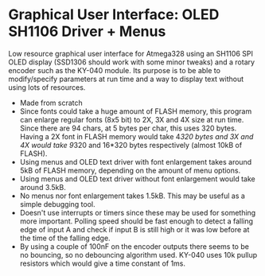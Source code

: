 # Graphical User Interface: OLED SH1106 Driver + Menus

Low resource graphical user interface for Atmega328 using an SH1106 SPI OLED display (SSD1306 should work with some minor tweaks) and a rotary encoder such as the KY-040 module. Its purpose is to be able to modify/specify parameters at run time and a way to display text without using lots of resources. 


* Made from scratch 
* Since fonts could take a huge amount of FLASH memory, this program can enlarge regular fonts (8x5 bit) to 2X, 3X and 4X size at run time. Since there are 94 chars, at 5 bytes per char, this uses 320 bytes. Having a 2X font in FLASH memory would take 4*320 bytes and 3X and 4X would take 9*320 and 16*320 bytes respectively (almost 10kB of FLASH).
* Using menus and OLED text driver with font enlargement takes around 5kB of FLASH memory, depending on the amount of menu options.  
* Using menus and OLED text driver without font enlargement would take around 3.5kB.
* No menus nor font enlargement takes 1.5kB. This may be useful as a simple debugging tool. 
* Doesn't use interrupts or timers since these may be used for something more important. Polling speed should be fast enough to detect a falling edge of input A and check if input B is still high or it was low before at the time of the falling edge. 
* By using a couple of 100nF on the encoder outputs there seems to be no bouncing, so no debouncing algorithm used. KY-040 uses 10k pullup resistors which would give a time constant of 1ms. 



